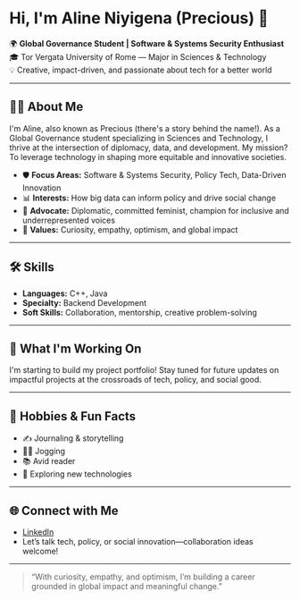 # Hi, I'm Aline Niyigena (Precious) 👋

🌍 **Global Governance Student | Software & Systems Security Enthusiast**  
🎓 Tor Vergata University of Rome — Major in Sciences & Technology  
💡 Creative, impact-driven, and passionate about tech for a better world

---

## 👩‍💻 About Me

I'm Aline, also known as Precious (there's a story behind the name!). As a Global Governance student specializing in Sciences and Technology, I thrive at the intersection of diplomacy, data, and development. My mission? To leverage technology in shaping more equitable and innovative societies.

- 🛡️ **Focus Areas:** Software & Systems Security, Policy Tech, Data-Driven Innovation
- 📊 **Interests:** How big data can inform policy and drive social change
- 🤝 **Advocate:** Diplomatic, committed feminist, champion for inclusive and underrepresented voices
- 🌱 **Values:** Curiosity, empathy, optimism, and global impact

---

## 🛠️ Skills

- **Languages:** C++, Java
- **Specialty:** Backend Development
- **Soft Skills:** Collaboration, mentorship, creative problem-solving

---

## 🌟 What I'm Working On

I'm starting to build my project portfolio! Stay tuned for future updates on impactful projects at the crossroads of tech, policy, and social good.

---

## 🌱 Hobbies & Fun Facts

- ✍️ Journaling & storytelling
- 🏃‍♀️ Jogging
- 📚 Avid reader
- 🤖 Exploring new technologies

---

## 🌐 Connect with Me

- [LinkedIn](https://www.linkedin.com/in/aline-niyigena-)  
- Let’s talk tech, policy, or social innovation—collaboration ideas welcome!

---

> “With curiosity, empathy, and optimism, I’m building a career grounded in global impact and meaningful change.”
